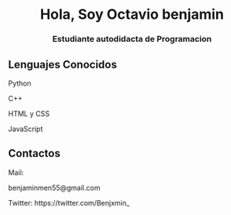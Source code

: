 <h1 align="center">Hola, Soy Octavio benjamin</h1>
<h3 align="center">Estudiante autodidacta de Programacion</h3>

<h2>Lenguajes Conocidos</h2>
<p> Python </p>
<p> C++ </p>
<p> HTML y CSS </p>
<p> JavaScript </p>

<h2> Contactos </h2>

<p> Mail: </p> <p href="">benjaminmen55@gmail.com </p>
<p> Twitter: https://twitter.com/Benjxmin_</p>
